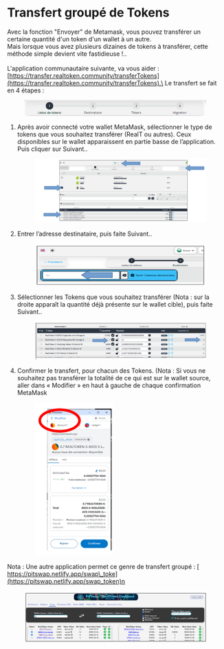 # Transfert groupé de Tokens

Avec la fonction "Envoyer" de Metamask, vous pouvez transférer un certaine quantité d'un token d'un wallet à un autre.\
Mais lorsque vous avez plusieurs dizaines de tokens à transférer, cette méthode simple devient vite fastidieuse !..\
\
L'application communautaire suivante, va vous aider : [https://transfer.realtoken.community/transferTokens](https://transfer.realtoken.community/transferTokens).\
Le transfert se fait en 4 étapes :

<figure><img src="../.gitbook/assets/image (3) (1) (1) (1) (1) (1) (1) (1) (1) (1) (1).png" alt="" width="563"><figcaption></figcaption></figure>

1.  Après avoir connecté votre wallet MetaMask, sélectionner le type de tokens que vous souhaitez transférer (RealT ou autres). Ceux disponibles sur le wallet apparaissent en partie basse de l’application. \
    Puis cliquer sur Suivant..

    <figure><img src="../.gitbook/assets/image (7) (1) (1) (1).png" alt="" width="563"><figcaption></figcaption></figure>
2.  Entrer l’adresse destinataire, puis faite Suivant..

    <figure><img src="../.gitbook/assets/image (1) (1) (1) (1) (1) (1) (1) (1) (1) (1) (1) (1) (1) (1) (1) (1) (1) (1) (1) (1) (1) (1) (1) (1) (1).png" alt="" width="420"><figcaption></figcaption></figure>
3.  Sélectionner les Tokens que vous souhaitez transférer  (Nota : sur la droite apparaît la quantité déjà présente sur le wallet cible), puis faite Suivant..

    <figure><img src="../.gitbook/assets/image (2) (1) (1) (1) (1) (1) (1) (1) (1) (1) (1) (1) (1) (1) (1) (1).png" alt="" width="563"><figcaption></figcaption></figure>


4.  Confirmer le transfert, pour chacun des Tokens. (Nota : Si vous ne souhaitez pas transférer la totalité de ce qui est sur le wallet source, aller dans « Modifier » en haut à gauche de chaque confirmation MetaMask

    <figure><img src="../.gitbook/assets/image (4) (1) (1) (1) (1) (1) (1) (1) (1).png" alt=""><figcaption></figcaption></figure>

Nota : Une autre application permet ce genre de transfert groupé : [ \
&#x20;                                                                       https://pitswap.netlify.app/swap\_toke](https://pitswap.netlify.app/swap_token)n

<figure><img src="../.gitbook/assets/image (5) (1) (1) (1) (1) (1) (1).png" alt=""><figcaption></figcaption></figure>
